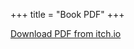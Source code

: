 +++
title = "Book PDF"
+++

[Download PDF from itch.io](https://traumbooks.itch.io/the-sad-bastard-cookbook)